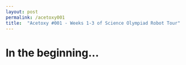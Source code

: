 ```yaml
---
layout: post
permalink: /acetoxy001
title:  "Acetoxy #001 - Weeks 1-3 of Science Olympiad Robot Tour"
---
```


# In the beginning...
